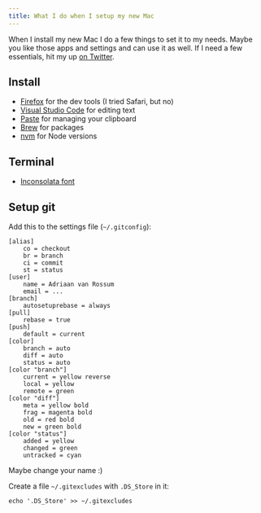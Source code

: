 ```yaml
---
title: What I do when I setup my new Mac
---
```


When I install my new Mac I do a few things to set it to my needs. Maybe you like those apps and settings and can use it as well. If I need a few essentials, hit my up [on Twitter](https://twitter.com/harianus).

## Install

- [Firefox](https://www.mozilla.org/en-US/firefox/new) for the dev tools (I tried Safari, but no)
- [Visual Studio Code](https://code.visualstudio.com/Download) for editing text
- [Paste](https://pasteapp.me/) for managing your clipboard
- [Brew](https://brew.sh) for packages
- [nvm](https://github.com/creationix/nvm) for Node versions

## Terminal

- [Inconsolata font](https://github.com/google/fonts/tree/master/ofl/inconsolata)

## Setup git

Add this to the settings file (`~/.gitconfig`):

```
[alias]
	co = checkout
	br = branch
	ci = commit
	st = status
[user]
	name = Adriaan van Rossum
	email = ...
[branch]
	autosetuprebase = always
[pull]
	rebase = true
[push]
	default = current
[color]
	branch = auto
	diff = auto
	status = auto
[color "branch"]
	current = yellow reverse
	local = yellow
	remote = green
[color "diff"]
	meta = yellow bold
	frag = magenta bold
	old = red bold
	new = green bold
[color "status"]
	added = yellow
	changed = green
	untracked = cyan
```

Maybe change your name :)

Create a file `~/.gitexcludes` with `.DS_Store` in it:

```
echo '.DS_Store' >> ~/.gitexcludes
```
